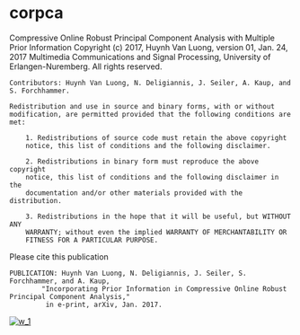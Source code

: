 # corpca
Compressive Online Robust Principal Component Analysis with Multiple Prior Information
    Copyright (c) 2017, Huynh Van Luong, version 01, Jan. 24, 2017
    Multimedia Communications and Signal Processing, University of Erlangen-Nuremberg.
    All rights reserved.

    Contributors: Huynh Van Luong, N. Deligiannis, J. Seiler, A. Kaup, and S. Forchhammer.

    Redistribution and use in source and binary forms, with or without 
    modification, are permitted provided that the following conditions are
    met:

        1. Redistributions of source code must retain the above copyright
        notice, this list of conditions and the following disclaimer.

        2. Redistributions in binary form must reproduce the above copyright
        notice, this list of conditions and the following disclaimer in the
        documentation and/or other materials provided with the distribution.

        3. Redistributions in the hope that it will be useful, but WITHOUT ANY 
        WARRANTY; without even the implied WARRANTY OF MERCHANTABILITY OR 
        FITNESS FOR A PARTICULAR PURPOSE.

Please cite this publication

    PUBLICATION: Huynh Van Luong, N. Deligiannis, J. Seiler, S. Forchhammer, and A. Kaup, 
            "Incorporating Prior Information in Compressive Online Robust Principal Component Analysis," 
             in e-print, arXiv, Jan. 2017.

<a href="https://www.codecogs.com/eqnedit.php?latex=w_1" target="_blank"><img src="https://latex.codecogs.com/gif.latex?w_1" title="w_1" /></a>
